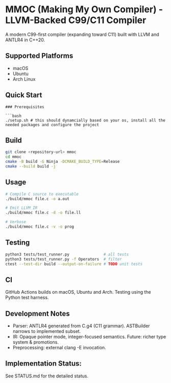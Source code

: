 # MMOC (Making My Own Compiler) - LLVM-Backed C99/C11 Compiler

A modern C99-first compiler (expanding toward C11) built with LLVM and ANTLR4 in C++20.

## Supported Platforms
- macOS 
- Ubuntu 
- Arch Linux 

## Quick Start
```
### Prerequisites

```bash
./setup.sh # this should dynamcially based on your os, install all the needed packages and configure the project 
```
## Build
```bash
git clone <repository-url> mmoc
cd mmoc
cmake -B build -G Ninja -DCMAKE_BUILD_TYPE=Release
cmake --build build -j
```

## Usage
```bash
# Compile C source to executable
./build/mmoc file.c -o a.out

# Emit LLVM IR
./build/mmoc file.c -d -o file.ll

# Verbose
./build/mmoc file.c -v -o prog
```

## Testing
```bash
python3 tests/test_runner.py               # all tests
python3 tests/test_runner.py -f Operators  # filter
ctest --test-dir build --output-on-failure # TODO unit tests
```

## CI
GitHub Actions builds on macOS, Ubuntu and Arch. Testing using the Python test harness.

## Development Notes
- Parser: ANTLR4 generated from C.g4 (C11 grammar). ASTBuilder narrows to implemented subset.
- IR: Opaque pointer mode, integer-focused semantics. Future: richer type system & promotions.
- Preprocessing: external clang -E invocation.

## Implementation Status: 
See STATUS.md for the detailed status.